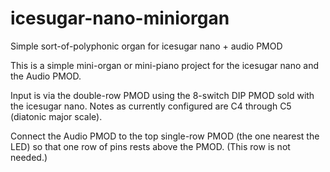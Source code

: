 # icesugar-nano-miniorgan
Simple sort-of-polyphonic organ for icesugar nano + audio PMOD

This is a simple mini-organ or mini-piano project for the icesugar nano and the Audio PMOD.

Input is via the double-row PMOD using the 8-switch DIP PMOD sold with the icesugar nano. Notes as currently configured are C4 through C5 (diatonic major scale).

Connect the Audio PMOD to the top single-row PMOD (the one nearest the LED) so that one row of pins rests above the PMOD. (This row is not needed.)

